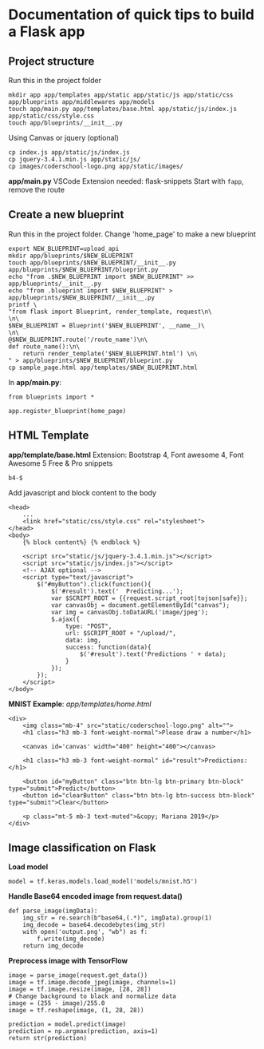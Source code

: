 # Documentation of quick tips to build a Flask app

## Project structure
Run this in the project folder
```
mkdir app app/templates app/static app/static/js app/static/css app/blueprints app/middlewares app/models
touch app/main.py app/templates/base.html app/static/js/index.js app/static/css/style.css
touch app/blueprints/__init__.py
```

Using Canvas or jquery (optional)
```
cp index.js app/static/js/index.js
cp jquery-3.4.1.min.js app/static/js/
cp images/coderschool-logo.png app/static/images/
```

**app/main.py**
VSCode Extension needed: flask-snippets
Start with `fapp`, remove the route

## Create a new blueprint

Run this in the project folder. Change 'home_page' to make a new blueprint
```
export NEW_BLUEPRINT=upload_api
mkdir app/blueprints/$NEW_BLUEPRINT 
touch app/blueprints/$NEW_BLUEPRINT/__init__.py app/blueprints/$NEW_BLUEPRINT/blueprint.py
echo "from .$NEW_BLUEPRINT import $NEW_BLUEPRINT" >> app/blueprints/__init__.py
echo "from .blueprint import $NEW_BLUEPRINT" > app/blueprints/$NEW_BLUEPRINT/__init__.py
printf \
"from flask import Blueprint, render_template, request\n\
\n\
$NEW_BLUEPRINT = Blueprint('$NEW_BLUEPRINT', __name__)\
\n\
@$NEW_BLUEPRINT.route('/route_name')\n\
def route_name():\n\
    return render_template('$NEW_BLUEPRINT.html') \n\
" > app/blueprints/$NEW_BLUEPRINT/blueprint.py
cp sample_page.html app/templates/$NEW_BLUEPRINT.html
```

In **app/main.py**:
```
from blueprints import *

app.register_blueprint(home_page)
```

## HTML Template

**app/template/base.html**
Extension: Bootstrap 4, Font awesome 4, Font Awesome 5 Free & Pro snippets
```
b4-$
```
Add javascript and block content to the body
```
<head>
    ...
    <link href="static/css/style.css" rel="stylesheet">
</head>
<body>
    {% block content%} {% endblock %}

    <script src="static/js/jquery-3.4.1.min.js"></script>
    <script src="static/js/index.js"></script>
    <!-- AJAX optional -->
    <script type="text/javascript">
        $("#myButton").click(function(){
            $('#result').text('  Predicting...');
            var $SCRIPT_ROOT = {{request.script_root|tojson|safe}};
            var canvasObj = document.getElementById("canvas");
            var img = canvasObj.toDataURL('image/jpeg');
            $.ajax({
                type: "POST",
                url: $SCRIPT_ROOT + "/upload/",
                data: img,
                success: function(data){
                    $('#result').text('Predictions ' + data);
                }
            });
        });
    </script>
</body>
```

**MNIST Example**: *app/templates/home.html*
```
<div>
    <img class="mb-4" src="static/coderschool-logo.png" alt="">
    <h1 class="h3 mb-3 font-weight-normal">Please draw a number</h1>

    <canvas id='canvas' width="400" height="400"></canvas>

    <h1 class="h3 mb-3 font-weight-normal" id="result">Predictions: </h1>

    <button id="myButton" class="btn btn-lg btn-primary btn-block" type="submit">Predict</button>
    <button id="clearButton" class="btn btn-lg btn-success btn-block" type="submit">Clear</button>

    <p class="mt-5 mb-3 text-muted">&copy; Mariana 2019</p>
</div>
```

## Image classification on Flask

**Load model**
```
model = tf.keras.models.load_model('models/mnist.h5')
```

**Handle Base64 encoded image from request.data()**
```
def parse_image(imgData):
    img_str = re.search(b"base64,(.*)", imgData).group(1)
    img_decode = base64.decodebytes(img_str)
    with open('output.png', "wb") as f:
        f.write(img_decode)
    return img_decode
```

**Preprocess image with TensorFlow**
```
image = parse_image(request.get_data())
image = tf.image.decode_jpeg(image, channels=1)
image = tf.image.resize(image, [28, 28])
# Change background to black and normalize data
image = (255 - image)/255.0
image = tf.reshape(image, (1, 28, 28))

prediction = model.predict(image)
prediction = np.argmax(prediction, axis=1)
return str(prediction)
```
